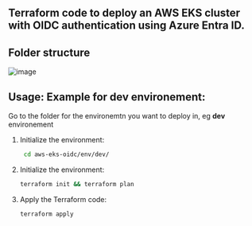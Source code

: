 ## Terraform code to deploy an AWS EKS cluster with OIDC authentication using Azure Entra ID.
## Folder structure
![image](https://github.com/user-attachments/assets/ee4c5898-1280-45ed-beef-65e57ea963e4)



## Usage: Example for dev environement:
Go to the folder for the environemtn you want to deploy in, eg **dev** environement
1. Initialize the environment:
   ```bash
    cd aws-eks-oidc/env/dev/
   ```
2. Initialize the environment:
   ```bash
   terraform init && terraform plan
   ```
3. Apply the Terraform code:
   ```bash
   terraform apply
   ```
